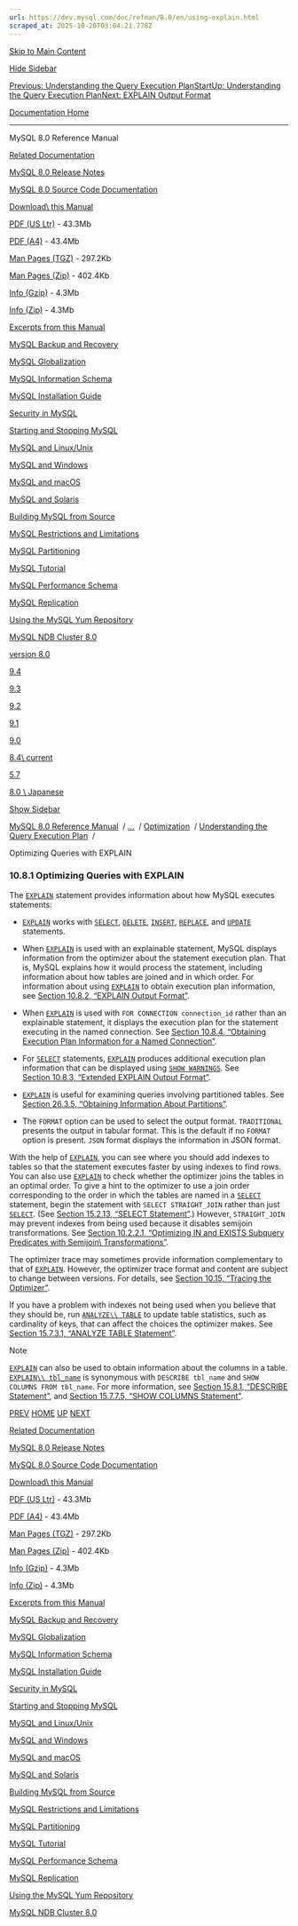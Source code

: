 ```yaml
---
url: https://dev.mysql.com/doc/refman/8.0/en/using-explain.html
scraped_at: 2025-10-20T03:04:21.778Z
---
```


[Skip to Main Content](https://dev.mysql.com/doc/refman/8.0/en/using-explain.html#main)

[Hide Sidebar](https://dev.mysql.com/doc/refman/8.0/en/using-explain.html "Hide Sidebar")

[Previous: Understanding the Query Execution Plan](https://dev.mysql.com/doc/refman/8.0/en/execution-plan-information.html "Previous: Understanding the Query Execution Plan")[Start](https://dev.mysql.com/doc/refman/8.0/en/index.html "Start")[Up: Understanding the Query Execution Plan](https://dev.mysql.com/doc/refman/8.0/en/execution-plan-information.html "Up: Understanding the Query Execution Plan")[Next: EXPLAIN Output Format](https://dev.mysql.com/doc/refman/8.0/en/explain-output.html "Next: EXPLAIN Output Format")

[Documentation Home](https://dev.mysql.com/doc/)

* * *

MySQL 8.0 Reference Manual

[Related Documentation](https://dev.mysql.com/doc/refman/8.0/en/using-explain.html)

[MySQL 8.0 Release Notes](https://dev.mysql.com/doc/relnotes/mysql/8.0/en/)

[MySQL 8.0 Source Code Documentation](https://dev.mysql.com/doc/dev/mysql-server/latest/)

[Download\\
this Manual](https://dev.mysql.com/doc/refman/8.0/en/using-explain.html)

[PDF (US Ltr)](https://downloads.mysql.com/docs/refman-8.0-en.pdf)
\- 43.3Mb

[PDF (A4)](https://downloads.mysql.com/docs/refman-8.0-en.a4.pdf)
\- 43.4Mb

[Man Pages (TGZ)](https://downloads.mysql.com/docs/refman-8.0-en.man-gpl.tar.gz)
\- 297.2Kb

[Man Pages (Zip)](https://downloads.mysql.com/docs/refman-8.0-en.man-gpl.zip)
\- 402.4Kb

[Info (Gzip)](https://downloads.mysql.com/docs/mysql-8.0.info.gz)
\- 4.3Mb

[Info (Zip)](https://downloads.mysql.com/docs/mysql-8.0.info.zip)
\- 4.3Mb

[Excerpts from this Manual](https://dev.mysql.com/doc/refman/8.0/en/using-explain.html)

[MySQL Backup and Recovery](https://dev.mysql.com/doc/mysql-backup-excerpt/8.0/en/)

[MySQL Globalization](https://dev.mysql.com/doc/mysql-g11n-excerpt/8.0/en/)

[MySQL Information Schema](https://dev.mysql.com/doc/mysql-infoschema-excerpt/8.0/en/)

[MySQL Installation Guide](https://dev.mysql.com/doc/mysql-installation-excerpt/8.0/en/)

[Security in MySQL](https://dev.mysql.com/doc/mysql-security-excerpt/8.0/en/)

[Starting and Stopping MySQL](https://dev.mysql.com/doc/mysql-startstop-excerpt/8.0/en/)

[MySQL and Linux/Unix](https://dev.mysql.com/doc/mysql-linuxunix-excerpt/8.0/en/)

[MySQL and Windows](https://dev.mysql.com/doc/mysql-windows-excerpt/8.0/en/)

[MySQL and macOS](https://dev.mysql.com/doc/mysql-macos-excerpt/8.0/en/)

[MySQL and Solaris](https://dev.mysql.com/doc/mysql-solaris-excerpt/8.0/en/)

[Building MySQL from Source](https://dev.mysql.com/doc/mysql-sourcebuild-excerpt/8.0/en/)

[MySQL Restrictions and Limitations](https://dev.mysql.com/doc/mysql-reslimits-excerpt/8.0/en/)

[MySQL Partitioning](https://dev.mysql.com/doc/mysql-partitioning-excerpt/8.0/en/)

[MySQL Tutorial](https://dev.mysql.com/doc/mysql-tutorial-excerpt/8.0/en/)

[MySQL Performance Schema](https://dev.mysql.com/doc/mysql-perfschema-excerpt/8.0/en/)

[MySQL Replication](https://dev.mysql.com/doc/mysql-replication-excerpt/8.0/en/)

[Using the MySQL Yum Repository](https://dev.mysql.com/doc/mysql-repo-excerpt/8.0/en/)

[MySQL NDB Cluster 8.0](https://dev.mysql.com/doc/mysql-cluster-excerpt/8.0/en/)

[version 8.0](https://dev.mysql.com/doc/refman/8.0/en/using-explain.html)

[9.4](https://dev.mysql.com/doc/refman/9.4/en/using-explain.html)

[9.3](https://dev.mysql.com/doc/refman/9.3/en/using-explain.html)

[9.2](https://dev.mysql.com/doc/refman/9.2/en/using-explain.html)

[9.1](https://dev.mysql.com/doc/refman/9.1/en/using-explain.html)

[9.0](https://dev.mysql.com/doc/refman/9.0/en/using-explain.html)

[8.4\\
current](https://dev.mysql.com/doc/refman/8.4/en/using-explain.html)

[5.7](https://dev.mysql.com/doc/refman/5.7/en/using-explain.html)

[8.0 \\
Japanese](https://dev.mysql.com/doc/refman/8.0/ja/using-explain.html)

[Show Sidebar](https://dev.mysql.com/doc/refman/8.0/en/using-explain.html "Show Sidebar")

[MySQL 8.0 Reference Manual](https://dev.mysql.com/doc/refman/8.0/en/)  /
[...](https://dev.mysql.com/doc/refman/8.0/en/using-explain.html)  / [Optimization](https://dev.mysql.com/doc/refman/8.0/en/optimization.html)  /
[Understanding the Query Execution Plan](https://dev.mysql.com/doc/refman/8.0/en/execution-plan-information.html)  /

Optimizing Queries with EXPLAIN


### 10.8.1 Optimizing Queries with EXPLAIN

The [`EXPLAIN`](https://dev.mysql.com/doc/refman/8.0/en/explain.html "15.8.2 EXPLAIN Statement") statement provides
information about how MySQL executes statements:

- [`EXPLAIN`](https://dev.mysql.com/doc/refman/8.0/en/explain.html "15.8.2 EXPLAIN Statement") works with
[`SELECT`](https://dev.mysql.com/doc/refman/8.0/en/select.html "15.2.13 SELECT Statement"),
[`DELETE`](https://dev.mysql.com/doc/refman/8.0/en/delete.html "15.2.2 DELETE Statement"),
[`INSERT`](https://dev.mysql.com/doc/refman/8.0/en/insert.html "15.2.7 INSERT Statement"),
[`REPLACE`](https://dev.mysql.com/doc/refman/8.0/en/replace.html "15.2.12 REPLACE Statement"), and
[`UPDATE`](https://dev.mysql.com/doc/refman/8.0/en/update.html "15.2.17 UPDATE Statement") statements.


- When [`EXPLAIN`](https://dev.mysql.com/doc/refman/8.0/en/explain.html "15.8.2 EXPLAIN Statement") is used with an
explainable statement, MySQL displays information from the
optimizer about the statement execution plan. That is, MySQL
explains how it would process the statement, including
information about how tables are joined and in which order.
For information about using
[`EXPLAIN`](https://dev.mysql.com/doc/refman/8.0/en/explain.html "15.8.2 EXPLAIN Statement") to obtain execution
plan information, see [Section 10.8.2, “EXPLAIN Output Format”](https://dev.mysql.com/doc/refman/8.0/en/explain-output.html "10.8.2 EXPLAIN Output Format").


- When [`EXPLAIN`](https://dev.mysql.com/doc/refman/8.0/en/explain.html "15.8.2 EXPLAIN Statement") is used with
`FOR CONNECTION
              connection_id` rather
than an explainable statement, it displays the execution
plan for the statement executing in the named connection.
See [Section 10.8.4, “Obtaining Execution Plan Information for a Named Connection”](https://dev.mysql.com/doc/refman/8.0/en/explain-for-connection.html "10.8.4 Obtaining Execution Plan Information for a Named Connection").


- For [`SELECT`](https://dev.mysql.com/doc/refman/8.0/en/select.html "15.2.13 SELECT Statement") statements,
[`EXPLAIN`](https://dev.mysql.com/doc/refman/8.0/en/explain.html "15.8.2 EXPLAIN Statement") produces additional
execution plan information that can be displayed using
[`SHOW WARNINGS`](https://dev.mysql.com/doc/refman/8.0/en/show-warnings.html "15.7.7.42 SHOW WARNINGS Statement"). See
[Section 10.8.3, “Extended EXPLAIN Output Format”](https://dev.mysql.com/doc/refman/8.0/en/explain-extended.html "10.8.3 Extended EXPLAIN Output Format").


- [`EXPLAIN`](https://dev.mysql.com/doc/refman/8.0/en/explain.html "15.8.2 EXPLAIN Statement") is useful for
examining queries involving partitioned tables. See
[Section 26.3.5, “Obtaining Information About Partitions”](https://dev.mysql.com/doc/refman/8.0/en/partitioning-info.html "26.3.5 Obtaining Information About Partitions").


- The `FORMAT` option can be used to select
the output format. `TRADITIONAL` presents
the output in tabular format. This is the default if no
`FORMAT` option is present.
`JSON` format displays the information in
JSON format.


With the help of [`EXPLAIN`](https://dev.mysql.com/doc/refman/8.0/en/explain.html "15.8.2 EXPLAIN Statement"), you can
see where you should add indexes to tables so that the statement
executes faster by using indexes to find rows. You can also use
[`EXPLAIN`](https://dev.mysql.com/doc/refman/8.0/en/explain.html "15.8.2 EXPLAIN Statement") to check whether the
optimizer joins the tables in an optimal order. To give a hint
to the optimizer to use a join order corresponding to the order
in which the tables are named in a
[`SELECT`](https://dev.mysql.com/doc/refman/8.0/en/select.html "15.2.13 SELECT Statement") statement, begin the
statement with `SELECT STRAIGHT_JOIN` rather
than just [`SELECT`](https://dev.mysql.com/doc/refman/8.0/en/select.html "15.2.13 SELECT Statement"). (See
[Section 15.2.13, “SELECT Statement”](https://dev.mysql.com/doc/refman/8.0/en/select.html "15.2.13 SELECT Statement").) However,
`STRAIGHT_JOIN` may prevent indexes from being
used because it disables semijoin transformations. See
[Section 10.2.2.1, “Optimizing IN and EXISTS Subquery Predicates with Semijoin\\
Transformations”](https://dev.mysql.com/doc/refman/8.0/en/semijoins.html "10.2.2.1 Optimizing IN and EXISTS Subquery Predicates with Semijoin Transformations").


The optimizer trace may sometimes provide information
complementary to that of [`EXPLAIN`](https://dev.mysql.com/doc/refman/8.0/en/explain.html "15.8.2 EXPLAIN Statement").
However, the optimizer trace format and content are subject to
change between versions. For details, see
[Section 10.15, “Tracing the Optimizer”](https://dev.mysql.com/doc/refman/8.0/en/optimizer-tracing.html "10.15 Tracing the Optimizer").


If you have a problem with indexes not being used when you
believe that they should be, run [`ANALYZE\\
        TABLE`](https://dev.mysql.com/doc/refman/8.0/en/analyze-table.html "15.7.3.1 ANALYZE TABLE Statement") to update table statistics, such as cardinality
of keys, that can affect the choices the optimizer makes. See
[Section 15.7.3.1, “ANALYZE TABLE Statement”](https://dev.mysql.com/doc/refman/8.0/en/analyze-table.html "15.7.3.1 ANALYZE TABLE Statement").

Note

[`EXPLAIN`](https://dev.mysql.com/doc/refman/8.0/en/explain.html "15.8.2 EXPLAIN Statement") can also be used to
obtain information about the columns in a table.
[`EXPLAIN\\
          tbl_name`](https://dev.mysql.com/doc/refman/8.0/en/explain.html "15.8.2 EXPLAIN Statement") is synonymous
with `DESCRIBE
          tbl_name` and
`SHOW COLUMNS FROM
          tbl_name`. For more
information, see [Section 15.8.1, “DESCRIBE Statement”](https://dev.mysql.com/doc/refman/8.0/en/describe.html "15.8.1 DESCRIBE Statement"), and
[Section 15.7.7.5, “SHOW COLUMNS Statement”](https://dev.mysql.com/doc/refman/8.0/en/show-columns.html "15.7.7.5 SHOW COLUMNS Statement").

[PREV](https://dev.mysql.com/doc/refman/8.0/en/execution-plan-information.html "Previous: Understanding the Query Execution Plan") [HOME](https://dev.mysql.com/doc/refman/8.0/en/index.html "Start") [UP](https://dev.mysql.com/doc/refman/8.0/en/execution-plan-information.html "Up: Understanding the Query Execution Plan") [NEXT](https://dev.mysql.com/doc/refman/8.0/en/explain-output.html "Next: EXPLAIN Output Format")

[Related Documentation](https://dev.mysql.com/doc/refman/8.0/en/using-explain.html)

[MySQL 8.0 Release Notes](https://dev.mysql.com/doc/relnotes/mysql/8.0/en/)

[MySQL 8.0 Source Code Documentation](https://dev.mysql.com/doc/dev/mysql-server/latest/)

[Download\\
this Manual](https://dev.mysql.com/doc/refman/8.0/en/using-explain.html)

[PDF (US Ltr)](https://downloads.mysql.com/docs/refman-8.0-en.pdf)
\- 43.3Mb

[PDF (A4)](https://downloads.mysql.com/docs/refman-8.0-en.a4.pdf)
\- 43.4Mb

[Man Pages (TGZ)](https://downloads.mysql.com/docs/refman-8.0-en.man-gpl.tar.gz)
\- 297.2Kb

[Man Pages (Zip)](https://downloads.mysql.com/docs/refman-8.0-en.man-gpl.zip)
\- 402.4Kb

[Info (Gzip)](https://downloads.mysql.com/docs/mysql-8.0.info.gz)
\- 4.3Mb

[Info (Zip)](https://downloads.mysql.com/docs/mysql-8.0.info.zip)
\- 4.3Mb

[Excerpts from this Manual](https://dev.mysql.com/doc/refman/8.0/en/using-explain.html)

[MySQL Backup and Recovery](https://dev.mysql.com/doc/mysql-backup-excerpt/8.0/en/)

[MySQL Globalization](https://dev.mysql.com/doc/mysql-g11n-excerpt/8.0/en/)

[MySQL Information Schema](https://dev.mysql.com/doc/mysql-infoschema-excerpt/8.0/en/)

[MySQL Installation Guide](https://dev.mysql.com/doc/mysql-installation-excerpt/8.0/en/)

[Security in MySQL](https://dev.mysql.com/doc/mysql-security-excerpt/8.0/en/)

[Starting and Stopping MySQL](https://dev.mysql.com/doc/mysql-startstop-excerpt/8.0/en/)

[MySQL and Linux/Unix](https://dev.mysql.com/doc/mysql-linuxunix-excerpt/8.0/en/)

[MySQL and Windows](https://dev.mysql.com/doc/mysql-windows-excerpt/8.0/en/)

[MySQL and macOS](https://dev.mysql.com/doc/mysql-macos-excerpt/8.0/en/)

[MySQL and Solaris](https://dev.mysql.com/doc/mysql-solaris-excerpt/8.0/en/)

[Building MySQL from Source](https://dev.mysql.com/doc/mysql-sourcebuild-excerpt/8.0/en/)

[MySQL Restrictions and Limitations](https://dev.mysql.com/doc/mysql-reslimits-excerpt/8.0/en/)

[MySQL Partitioning](https://dev.mysql.com/doc/mysql-partitioning-excerpt/8.0/en/)

[MySQL Tutorial](https://dev.mysql.com/doc/mysql-tutorial-excerpt/8.0/en/)

[MySQL Performance Schema](https://dev.mysql.com/doc/mysql-perfschema-excerpt/8.0/en/)

[MySQL Replication](https://dev.mysql.com/doc/mysql-replication-excerpt/8.0/en/)

[Using the MySQL Yum Repository](https://dev.mysql.com/doc/mysql-repo-excerpt/8.0/en/)

[MySQL NDB Cluster 8.0](https://dev.mysql.com/doc/mysql-cluster-excerpt/8.0/en/)
